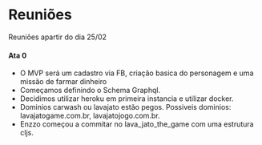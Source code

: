 # Reuniões

Reuniões apartir do dia 25/02

#### Ata 0
- O MVP será um cadastro via FB, criação basica do personagem e uma missão de farmar dinheiro
- Começamos definindo o Schema Graphql.
- Decidimos utilizar heroku em primeira instancia e utilizar docker.
- Dominios carwash ou lavajato estão pegos. Possiveis dominios: lavajatogame.com.br, lavajatojogo.com.br.
- Enzzo começou a commitar no lava_jato_the_game com uma estrutura cljs.